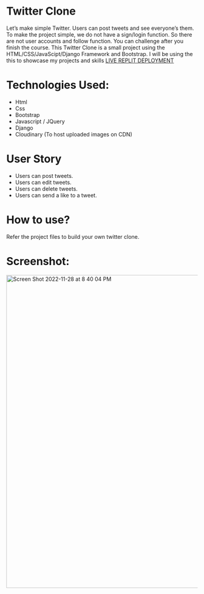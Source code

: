 # Twitter Clone
Let’s make simple Twitter. Users can post tweets and see everyone’s them. To make the project simple, we do not have a sign/login function. So there are not user accounts and follow function. You can challenge after you finish the course. This Twitter Clone is a small project using the HTML/CSS/JavaScipt/Django Framework and Bootstrap. I will be using the this to showcase my projects and skills [LIVE REPLIT DEPLOYMENT]()

# Technologies Used:
* Html
* Css
* Bootstrap
* Javascript / JQuery
* Django
* Cloudinary (To host uploaded images on CDN)

# User Story
* Users can post tweets.
* Users can edit tweets.
* Users can delete tweets.
* Users can send a like to a tweet.
 
# How to use?
Refer the project files to build your own twitter clone.

# Screenshot:


<img width="822" alt="Screen Shot 2022-11-28 at 8 40 04 PM" src="https://user-images.githubusercontent.com/113162205/204440861-f48e0218-7061-46a9-b6fa-7f82319c326e.png">

